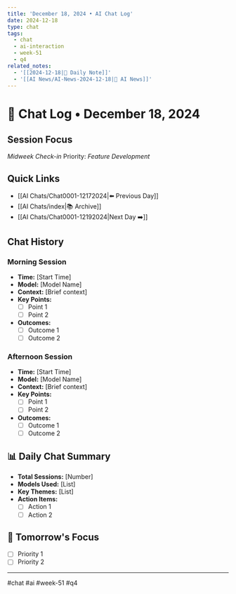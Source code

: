 ```yaml
---
title: 'December 18, 2024 • AI Chat Log'
date: 2024-12-18
type: chat
tags:
  - chat
  - ai-interaction
  - week-51
  - q4
related_notes:
  - '[[2024-12-18|📝 Daily Note]]'
  - '[[AI News/AI-News-2024-12-18|🤖 AI News]]'
---
```

# 💬 Chat Log • December 18, 2024

## Session Focus
*Midweek Check-in*
Priority: *Feature Development*

## Quick Links
- [[AI Chats/Chat0001-12172024|⬅️ Previous Day]]
- [[AI Chats/index|📚 Archive]]
- [[AI Chats/Chat0001-12192024|Next Day ➡️]]

## Chat History

### Morning Session
- **Time:** [Start Time]
- **Model:** [Model Name]
- **Context:** [Brief context]
- **Key Points:**
  - [ ] Point 1
  - [ ] Point 2
- **Outcomes:**
  - [ ] Outcome 1
  - [ ] Outcome 2

### Afternoon Session
- **Time:** [Start Time]
- **Model:** [Model Name]
- **Context:** [Brief context]
- **Key Points:**
  - [ ] Point 1
  - [ ] Point 2
- **Outcomes:**
  - [ ] Outcome 1
  - [ ] Outcome 2

## 📊 Daily Chat Summary
- **Total Sessions:** [Number]
- **Models Used:** [List]
- **Key Themes:** [List]
- **Action Items:**
  - [ ] Action 1
  - [ ] Action 2

## 🎯 Tomorrow's Focus
- [ ] Priority 1
- [ ] Priority 2

---
#chat #ai #week-51 #q4